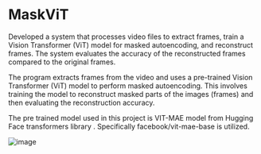 # MaskViT

Developed a system that processes video files to extract frames, train a Vision Transformer (ViT) model for masked autoencoding, and reconstruct frames. The system evaluates the accuracy of the reconstructed frames compared to the original frames.

The program extracts frames from the video and uses a pre-trained Vision Transformer (ViT) model to perform masked autoencoding. This involves training the model to reconstruct masked parts of the images (frames) and then evaluating the reconstruction accuracy.

The pre trained model used in this project is VIT-MAE model from Hugging Face transformers library . Specifically  facebook/vit-mae-base is utilized.


![image](https://github.com/user-attachments/assets/7e67331c-b900-465f-ac66-0fe70c96a4ca)

